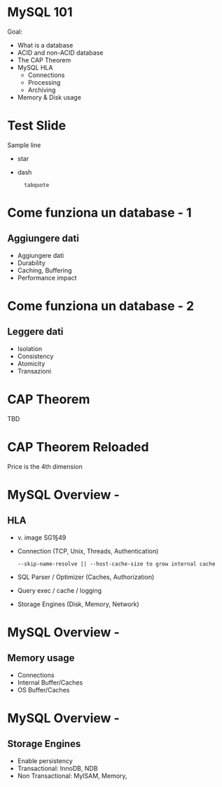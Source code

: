 # MySQL 101

Goal:

  - What is a database
  - ACID and non-ACID database
  - The CAP Theorem
  - MySQL HLA
    - Connections
    - Processing
    - Archiving
  - Memory & Disk usage


# Test Slide
Sample line

* star
- dash

        tabquote







# Come funziona un database - 1
## Aggiungere dati

  - Aggiungere dati
  - Durability
  - Caching, Buffering
  - Performance impact


# Come funziona un database - 2
## Leggere dati

  - Isolation
  - Consistency
  - Atomicity
  - Transazioni


# CAP Theorem
TBD 
    

# CAP Theorem Reloaded

Price is the 4th dimension




# MySQL Overview - 
## HLA

  - v. image SG1§49
  - Connection (TCP, Unix, Threads, Authentication) 
    
        --skip-name-resolve || --host-cache-size to grow internal cache

  - SQL Parser / Optimizer (Caches, Authorization)

  - Query exec / cache / logging

  - Storage Engines (Disk, Memory, Network)

# MySQL Overview - 
## Memory usage
  - Connections
  - Internal Buffer/Caches
  - OS Buffer/Caches

# MySQL Overview - 
## Storage Engines

  - Enable persistency
  - Transactional: InnoDB, NDB
  - Non Transactional: MyISAM, Memory,
  
  
